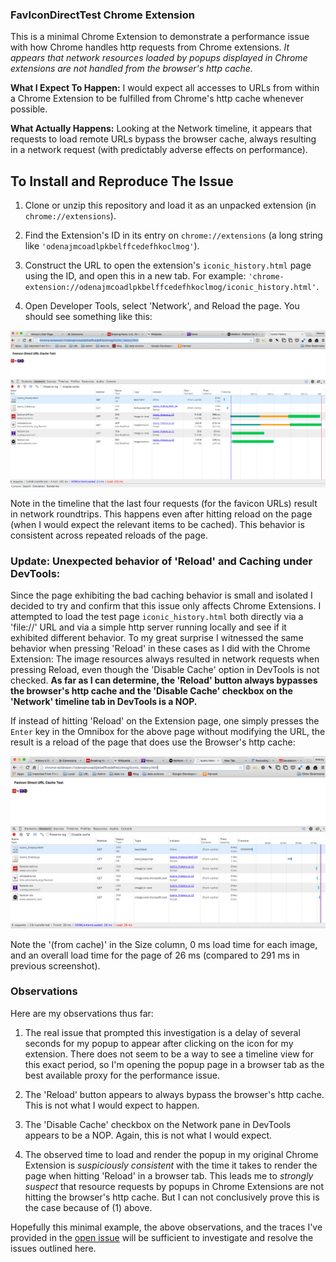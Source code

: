 ### FavIconDirectTest Chrome Extension

This is a minimal Chrome Extension to demonstrate a performance issue with how Chrome handles http requests from Chrome extensions.  *It appears that network resources loaded by popups displayed in Chrome extensions are not handled from the browser's http cache.*

**What I Expect To Happen:** I would expect all accesses to URLs from within a Chrome Extension to be fulfilled from Chrome's http cache whenever possible.

**What Actually Happens:** Looking at the Network timeline, it appears that requests to load remote URLs bypass the browser cache, always resulting in a network request (with predictably adverse effects on performance).

## To Install and Reproduce The Issue

1. Clone or unzip this repository and load it as an unpacked extension (in `chrome://extensions`).

2. Find the Extension's ID in its entry on `chrome://extensions` (a long string like `'odenajmcoadlpkbelffcedefhkoclmog'`).

3. Construct the URL to open the extension's `iconic_history.html` page using the ID, and open this in a new tab.  For example:  `'chrome-extension://odenajmcoadlpkbelffcedefhkoclmog/iconic_history.html'`.

4. Open Developer Tools, select 'Network', and Reload the page.  You should see something like this:

![Screenshot of FavIconDirectTest Network timeline](images/screenshot.png "Network timeline screenshot")

Note in the timeline that the last four requests (for the favicon URLs) result in network roundtrips.  This happens even after hitting reload on the page (when I would expect the relevant items to be cached).
This behavior is consistent across repeated reloads of the page.

### Update: Unexpected behavior of 'Reload' and Caching under DevTools:

Since the page exhibiting the bad caching behavior is small and isolated I decided to try and confirm that this issue only affects Chrome Extensions. I attempted to load the test page 
`iconic_history.html` both directly via a 'file://' URL and via a simple http server running locally and see if it exhibited different behavior.  To my great surprise I witnessed the same behavior when pressing 'Reload' in these cases as I did with the Chrome Extension: The image resources always resulted in network requests when pressing Reload, even though the 'Disable Cache' option in DevTools is not checked.  **As far as I can determine, the 'Reload' button always bypasses the browser's http cache and the 'Disable Cache' checkbox on the 'Network' timeline tab in DevTools is a NOP.**

If instead of hitting 'Reload' on the Extension page, one simply presses the `Enter` key in the Omnibox for the above page without modifying the URL, the result is a reload of the page that does use the Browser's http cache:

![Screenshot of Cached Reload of Network timeline](images/screenshot-cached-reload.png "Network timeline - cached reload")

Note the '(from cache)' in the Size column, 0 ms load time for each image, and an overall load time for the page of 26 ms (compared to 291 ms in previous screenshot).

### Observations

Here are my observations thus far:

1. The real issue that prompted this investigation is a delay of several seconds for my popup to appear after clicking on the icon for my extension. There does not seem to be a way to see a timeline view for this exact period, so I'm opening the popup page in a browser tab as the best available proxy for the performance issue.

2. The 'Reload' button appears to always bypass the browser's http cache.  This is not what I would expect to happen.

3. The 'Disable Cache' checkbox on the Network pane in DevTools appears to be a NOP. Again, this is not what I would expect.

4. The observed time to load and render the popup in my original Chrome Extension is *suspiciously consistent* with the time it takes to render the page when hitting 'Reload' in a browser tab. This leads me to  *strongly suspect* that resource requests by popups in Chrome Extensions are not hitting the browser's http cache.  But I can not conclusively prove this is the case because of (1) above.

Hopefully this minimal example, the above observations, and the traces I've provided in the [open issue](https://code.google.com/p/chromium/issues/detail?id=482125) will be sufficient to investigate and resolve the issues outlined here.